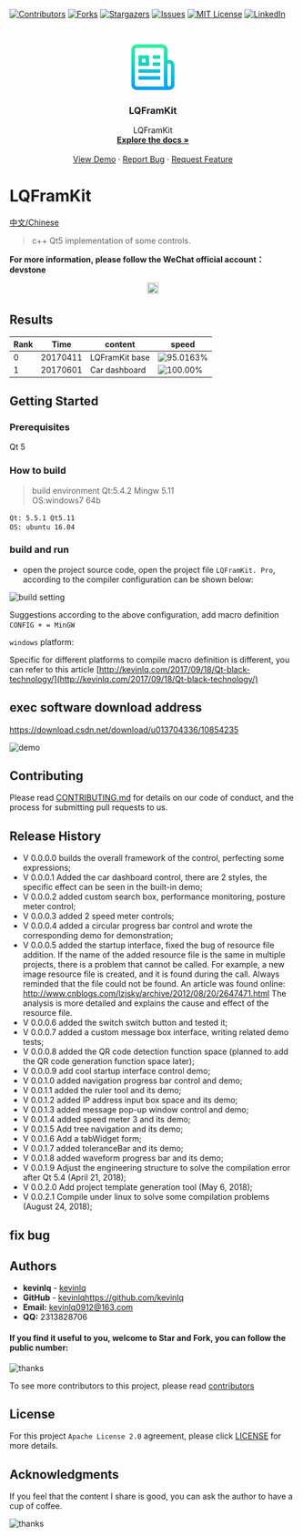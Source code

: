 <!-- PROJECT SHIELDS -->
<!--
*** I'm using markdown "reference style" links for readability.
*** Reference links are enclosed in brackets [ ] instead of parentheses ( ).
*** See the bottom of this document for the declaration of the reference variables
*** for contributors-url, forks-url, etc. This is an optional, concise syntax you may use.
*** https://www.markdownguide.org/basic-syntax/#reference-style-links
-->
[![Contributors][contributors-shield]][contributors-url]
[![Forks][forks-shield]][forks-url]
[![Stargazers][stars-shield]][stars-url]
[![Issues][issues-shield]][issues-url]
[![MIT License][license-shield]][license-url]
[![LinkedIn][linkedin-shield]][linkedin-url]



<!-- PROJECT LOGO -->
<br />
<p align="center">
  <a href="https://github.com/kevinlq/LQFramKit">
    <img src="screen/logo.png" alt="Logo" width="80" height="80">
  </a>

  <h3 align="center">LQFramKit</h3>

  <p align="center">
    LQFramKit
    <br />
    <a href="https://github.com/kevinlq/LQFramKit"><strong>Explore the docs »</strong></a>
    <br />
    <br />
    <a href="https://github.com/kevinlq/LQFramKit">View Demo</a>
    ·
    <a href="https://github.com/kevinlq/LQFramKit/issues">Report Bug</a>
    ·
    <a href="https://github.com/kevinlq/LQFramKit/issues">Request Feature</a>
  </p>
</p>

# LQFramKit

[中文/Chinese](README_zh.md)

> c++ Qt5 implementation of some controls.

**For more information, please follow the WeChat official account：devstone**

<div align=center>
<img src="https://gitee.com/devstone/imageBed/raw/master/code/qrcode_for_devstone.png" width=20% height=20%/>

<div align=left>


## Results
|Rank| Time|content|speed |
|--|--|--|--|
|0 | 20170411|LQFramKit base |![95.0163%](http://progressed.io/bar/95)|
|1 | 20170601|Car dashboard |![100.00%](http://progressed.io/bar/100)|


## Getting Started 

### Prerequisites

Qt 5

### How to build
> build environment
Qt:5.4.2 Mingw   5.11  
OS:windows7 64b    

```
Qt: 5.5.1 Qt5.11
OS: ubuntu 16.04
```

### build and run

* open the project source code, open the project file `LQFramKit. Pro`, according to the compiler configuration can be shown below:

![build setting](/screen/build_setting.png)

Suggestions according to the above configuration, add macro definition `CONFIG + = MinGW`

`windows` platform:

Specific for different platforms to compile macro definition is different, you can refer to this article [http://kevinlq.com/2017/09/18/Qt-black-technology/](http://kevinlq.com/2017/09/18/Qt-black-technology/)

## exec software download address

https://download.csdn.net/download/u013704336/10854235


![demo](/screen/homeWidget.png)


## Contributing

Please read [CONTRIBUTING.md](#) for details on our code of conduct, and the process for submitting pull requests to us.


## Release History

* V 0.0.0.0 builds the overall framework of the control, perfecting some expressions;
* V 0.0.0.1 Added the car dashboard control, there are 2 styles, the specific effect can be seen in the built-in demo;
* V 0.0.0.2 added custom search box, performance monitoring, posture meter control;
* V 0.0.0.3 added 2 speed meter controls;
* V 0.0.0.4 added a circular progress bar control and wrote the corresponding demo for demonstration;
* V 0.0.0.5 added the startup interface, fixed the bug of resource file addition. If the name of the added resource file is the same in multiple projects, there is a problem that cannot be called. For example, a new image resource file is created, and it is found during the call. Always reminded that the file could not be found.
An article was found online: http://www.cnblogs.com/lzjsky/archive/2012/08/20/2647471.html The analysis is more detailed and explains the cause and effect of the resource file.
* V 0.0.0.6 added the switch switch button and tested it;
* V 0.0.0.7 added a custom message box interface, writing related demo tests;
* V 0.0.0.8 added the QR code detection function space (planned to add the QR code generation function space later);
* V 0.0.0.9 add cool startup interface control demo;
* V 0.0.1.0 added navigation progress bar control and demo;
* V 0.0.1.1 added the ruler tool and its demo;
* V 0.0.1.2 added IP address input box space and its demo;
* V 0.0.1.3 added message pop-up window control and demo;
* V 0.0.1.4 added speed meter 3 and its demo;
* V 0.0.1.5 Add tree navigation and its demo;
* V 0.0.1.6 Add a tabWidget form;
* V 0.0.1.7 added toleranceBar and its demo;
* V 0.0.1.8 added waveform progress bar and its demo;
* V 0.0.1.9 Adjust the engineering structure to solve the compilation error after Qt 5.4 (April 21, 2018);
* V 0.0.2.0 Add project template generation tool (May 6, 2018);
* V 0.0.2.1 Compile under linux to solve some compilation problems (August 24, 2018);

## fix bug


## Authors

- **kevinlq**  - [kevinlq](http://kevinlq.com/)
- **GitHub**  - [kevinlq](https://github.com/kevinlq)https://github.com/kevinlq 
- **Email:** kevinlq0912@163.com
- **QQ:** 2313828706

#### <i class="fa fa-eye"></i> If you find it useful to you, welcome to Star and Fork, you can follow the public number:

![thanks](/screen/qrcode_for_devstone.png)


To see more contributors to this project, please read [contributors](#)

## License

For this project `Apache License 2.0`  agreement, please click [LICENSE](LICENSE) for more details.

## Acknowledgments


If you feel that the content I share is good, you can ask the author to have a cup of coffee.

![thanks](/screen/myCode.png)



<!-- MARKDOWN LINKS & IMAGES -->
<!-- https://www.markdownguide.org/basic-syntax/#reference-style-links -->
[contributors-shield]: https://img.shields.io/github/contributors/kevinlq/LQFramKit.svg?style=for-the-badge
[contributors-url]: https://github.com/kevinlq/LQFramKit/graphs/contributors
[forks-shield]: https://img.shields.io/github/forks/kevinlq/LQFramKit.svg?style=for-the-badge
[forks-url]: https://github.com/kevinlq/LQFramKit/network/members
[stars-shield]: https://img.shields.io/github/stars/kevinlq/LQFramKit.svg?style=for-the-badge
[stars-url]: https://github.com/kevinlq/LQFramKit/stargazers
[issues-shield]: https://img.shields.io/github/issues/kevinlq/LQFramKit.svg?style=for-the-badge
[issues-url]: https://github.com/kevinlq/LQFramKit/issues
[license-shield]: https://img.shields.io/github/license/kevinlq/LQFramKit.svg?style=for-the-badge
[license-url]: https://github.com/kevinlq/LQFramKit/blob/master/LICENSE.txt
[linkedin-shield]: https://img.shields.io/badge/-LinkedIn-black.svg?style=for-the-badge&logo=linkedin&colorB=555
[linkedin-url]: https://linkedin.com/in/kevinlq

